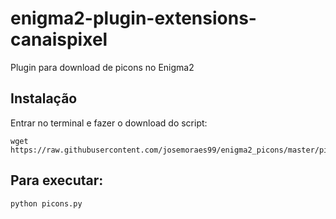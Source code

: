 # enigma2-plugin-extensions-canaispixel
Plugin para download de picons no Enigma2

## Instalação

Entrar no terminal e fazer o download do script:
```
wget https://raw.githubusercontent.com/josemoraes99/enigma2_picons/master/picons.py
```
## Para executar:
```
python picons.py
```
